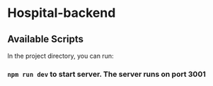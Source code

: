 # Hospital-backend

## Available Scripts

In the project directory, you can run:

### `npm run dev` to start server. The server runs on port 3001
